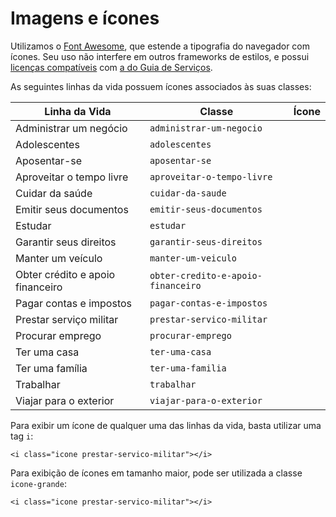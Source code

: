# Imagens e ícones

Utilizamos o [Font Awesome](http://fortawesome.github.io/Font-Awesome/), que estende a tipografia do navegador com ícones. Seu uso não interfere em outros frameworks de estilos, e possui [licenças compatíveis](http://fortawesome.github.io/Font-Awesome/license/) com [a do Guia de Serviços](/sobre-o-projeto/licenca.md).

As seguintes linhas da vida possuem ícones associados às suas classes:

| Linha da Vida                    | Classe                             | Ícone                                                  |
|----------------------------------|------------------------------------|--------------------------------------------------------|
| Administrar um negócio           | `administrar-um-negocio`           | <i class="icone administrar-um-negocio"></i>           |
| Adolescentes                     | `adolescentes`                     | <i class="icone adolescentes"></i>                     |
| Aposentar-se                     | `aposentar-se`                     | <i class="icone aposentar-se"></i>                     |
| Aproveitar o tempo livre         | `aproveitar-o-tempo-livre`         | <i class="icone aproveitar-o-tempo-livre"></i>         |
| Cuidar da saúde                  | `cuidar-da-saude`                  | <i class="icone cuidar-da-saude"></i>                  |
| Emitir seus documentos           | `emitir-seus-documentos`           | <i class="icone emitir-seus-documentos"></i>           |
| Estudar                          | `estudar`                          | <i class="icone estudar"></i>                          |
| Garantir seus direitos           | `garantir-seus-direitos`           | <i class="icone garantir-seus-direitos"></i>           |
| Manter um veículo                | `manter-um-veiculo`                | <i class="icone manter-um-veiculo"></i>                | 
| Obter crédito e apoio financeiro | `obter-credito-e-apoio-financeiro` | <i class="icone obter-credito-e-apoio-financeiro"></i> |
| Pagar contas e impostos          | `pagar-contas-e-impostos`          | <i class="icone pagar-contas-e-impostos"></i>          |
| Prestar serviço militar          | `prestar-servico-militar`          | <i class="icone prestar-servico-militar"></i>          |
| Procurar emprego                 | `procurar-emprego`                 | <i class="icone procurar-emprego"></i>                 |
| Ter uma casa                     | `ter-uma-casa`                     | <i class="icone ter-uma-casa"></i>                     |
| Ter uma família                  | `ter-uma-familia`                  | <i class="icone ter-uma-familia"></i>                  |
| Trabalhar                        | `trabalhar`                        | <i class="icone trabalhar"></i>                        |
| Viajar para o exterior           | `viajar-para-o-exterior`           | <i class="icone viajar-para-o-exterior"></i>           |

Para exibir um ícone de qualquer uma das linhas da vida, basta utilizar uma tag `i`:

```
<i class="icone prestar-servico-militar"></i>
```

Para exibição de ícones em tamanho maior, pode ser utilizada a classe `icone-grande`:

```
<i class="icone prestar-servico-militar"></i>
```
